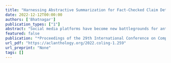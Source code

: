 ```yaml
---
title: "Harnessing Abstractive Summarization for Fact-Checked Claim Detection"
date: 2022-12-12T00:00:00
authors: ['Bhatnagar']
publication_types: ["1"]
abstract: "Social media platforms have become new battlegrounds for anti-social elements, with misinformation being the weapon of choice. Fact-checking organizations try to debunk as many claims as possible while staying true to their journalistic processes but cannot cope with its rapid dissemination. We believe that the solution lies in partial automation of the fact-checking life cycle, saving human time for tasks which require high cognition. We propose a new workflow for efficiently detecting previously fact-checked claims that uses abstractive summarization to generate crisp queries. These queries can then be executed on a general-purpose retrieval system associated with a collection of previously fact-checked claims. We curate an abstractive text summarization dataset comprising noisy claims from Twitter and their gold summaries. It is shown that retrieval performance improves 2x by using popular out-of-the-box summarization models and 3x by fine-tuning them on the accompanying dataset compared to verbatim querying. Our approach achieves Recall@5 and MRR of 35{\%} and 0.3, compared to baseline values of 10{\%} and 0.1, respectively. Our dataset, code, and models are available publicly: \url{https://github.com/varadhbhatnagar/FC-Claim-Det/}."
featured: false
publication: "*Proceedings of the 29th International Conference on Computational Linguistics*"
url_pdf: "https://aclanthology.org/2022.coling-1.259"
url_preprint: "None"
tags: []
---
```

